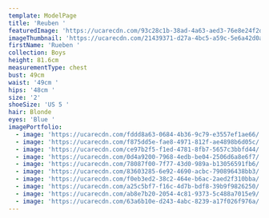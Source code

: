 ```yaml
---
template: ModelPage
title: 'Reuben '
featuredImage: 'https://ucarecdn.com/93c28c1b-38ad-4a63-aed3-76e8e24f2dbe/'
imageThumbnail: 'https://ucarecdn.com/21439371-d27a-4bc5-a59c-5e6a42d0a518/'
firstName: 'Rueben '
collection: Boys
height: 81.6cm
measurementType: chest
bust: 49cm
waist: '49cm '
hips: '48cm '
size: '2'
shoeSize: 'US 5 '
hair: Blonde
eyes: 'Blue '
imagePortfolio:
  - image: 'https://ucarecdn.com/fddd8a63-0684-4b36-9c79-e3557ef1ae66/'
  - image: 'https://ucarecdn.com/f875dd5e-fae8-4971-812f-ae4898b6d05c/'
  - image: 'https://ucarecdn.com/ce97b2f5-f1ed-4781-8fb7-5657c3bbfd44/'
  - image: 'https://ucarecdn.com/0d4a9200-7968-4edb-be04-2506d6a8e6f7/'
  - image: 'https://ucarecdn.com/78087f00-7f77-43d0-989a-b13056591fb6/'
  - image: 'https://ucarecdn.com/83603285-6e92-4690-acbc-790896438bb3/'
  - image: 'https://ucarecdn.com/f0eb3ed2-38c2-464e-b6ac-2aed2f310bba/'
  - image: 'https://ucarecdn.com/a25c5bf7-f16c-4d7b-bdf8-39b9f9826250/'
  - image: 'https://ucarecdn.com/ab8e7b20-2054-4c81-9373-5c488a7015e9/'
  - image: 'https://ucarecdn.com/63a6b10e-d243-4abc-8239-a17f026f976a/'
---
```


